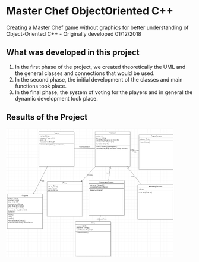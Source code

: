 # Master Chef ObjectOriented C++

Creating a Master Chef game without graphics for better understanding of Object-Oriented C++ - Originally developed 01/12/2018



## What was developed in this project
1. In the first phase of the project, we created theoretically the UML and the general classes and connections that would be used.
2. In the second phase, the initial development of the classes and main functions took place.
3. In the final phase, the system of voting for the players and in general the dynamic development took place. 

## Results of the Project 
<img src="Images/29746114_1044250242381732_1667558570_n.png" width="450">
